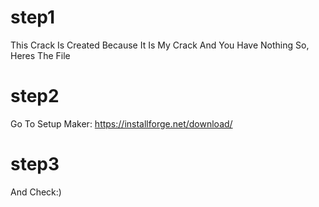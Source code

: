 # step1
This Crack Is Created Because It Is My Crack And You Have Nothing So, Heres The File
# step2
Go To Setup Maker: https://installforge.net/download/
# step3
And Check:)

